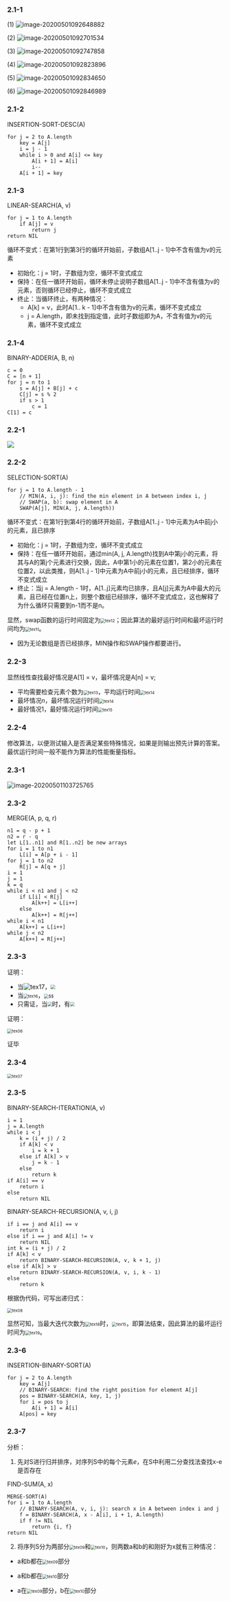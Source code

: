 ### 2.1-1

(1) ![image-20200501092648882](./assets/image-20200501092648882.png)

(2) ![image-20200501092701534](./assets/image-20200501092701534.png)

(3) ![image-20200501092747858](./assets/image-20200501092747858.png)

(4) ![image-20200501092823896](./assets/image-20200501092823896.png)

(5) ![image-20200501092834650](./assets/image-20200501092834650.png)

(6) ![image-20200501092846989](./assets/image-20200501092846989.png)

### 2.1-2

INSERTION-SORT-DESC(A)

```
for j = 2 to A.length
	key = A[j]
	i = j - 1
	while i > 0 and A[i] <= key
		A[i + 1] = A[i]
		i--
	A[i + 1] = key
```

### 2.1-3

LINEAR-SEARCH(A, v)

```
for j = 1 to A.length
	if A[j] = v
		return j
return NIL
```

循环不变式：在第1行到第3行的循环开始前，子数组A[1..j - 1]中不含有值为v的元素

- 初始化：j = 1时，子数组为空，循环不变式成立
- 保持：在任一循环开始前，循环未停止说明子数组A[1..j - 1]中不含有值为v的元素，否则循环已经停止，循环不变式成立
- 终止：当循环终止，有两种情况：
    - A[k] = v，此时A[1.. k - 1]中不含有值为v的元素，循环不变式成立
    - j = A.length，即未找到指定值，此时子数组即为A，不含有值为v的元素，循环不变式成立

### 2.1-4

BINARY-ADDER(A, B, n)

```
c = 0
C = [n + 1]
for j = n to 1
	s = A[j] + B[j] + c
	C[j] = s % 2
	if s > 1
		c = 1
C[1] = c
```

### 2.2-1

![](./assets/latex1.svg)

### 2.2-2

SELECTION-SORT(A)

```
for j = 1 to A.length - 1
	// MIN(A, i, j): find the min element in A between index i, j
	// SWAP(a, b): swap element in A
	SWAP(A[j], MIN(A, j, A.length))
```

循环不变式：在第1行到第4行的循环开始前，子数组A[1..j - 1]中元素为A中前j小的元素，且已排序

- 初始化：j = 1时，子数组为空，循环不变式成立
- 保持：在任一循环开始前，通过min(A, j, A.length)找到A中第j小的元素，将其与A的第j个元素进行交换，因此，A中第1小的元素在位置1，第2小的元素在位置2，以此类推，则A[1..j - 1]中元素为A中前j小的元素，且已经排序，循环不变式成立
- 终止：当j = A.length - 1时，A[1..j]元素均已排序，且A[j]元素为A中最大的元素，且已经在位置n上，则整个数组已经排序，循环不变式成立，这也解释了为什么循环只需要到n-1而不是n。

显然，swap函数的运行时间固定为<img src="assets/tex12.svg" alt="tex12" style="zoom:67%;" />；因此算法的最好运行时间和最坏运行时间均为<img src="assets/tex11.svg" alt="tex11" style="zoom:67%;" />。

- 因为无论数组是否已经排序，MIN操作和SWAP操作都要进行。

### 2.2-3

显然线性查找最好情况是A[1] = v，最坏情况是A[n] = v;

- 平均需要检查元素个数为<img src="assets/tex13.svg" alt="tex13" style="zoom: 67%;" />，平均运行时间<img src="assets/tex14.svg" alt="tex14" style="zoom:67%;" />
- 最坏情况$n$，最坏情况运行时间<img src="assets/tex14.svg" alt="tex14" style="zoom:67%;" />
- 最好情况$1$，最好情况运行时间<img src="assets/tex15.svg" alt="tex15" style="zoom:67%;" />

### 2.2-4

修改算法，以便测试输入是否满足某些特殊情况，如果是则输出预先计算的答案。最优运行时间一般不能作为算法的性能衡量指标。

### 2.3-1

![image-20200501103725765](./assets/image-20200501103725765.png)

### 2.3-2

MERGE(A, p, q, r)

```
n1 = q - p + 1
n2 = r - q
let L[1..n1] and R[1..n2] be new arrays
for i = 1 to n1
	L[i] = A[p + i - 1]
for j = 1 to n2
	R[j] = A[q + j]
i = 1
j = 1
k = q
while i < n1 and j < n2
	if L[i] < R[j]
		A[k++] = L[i++]
	else
		A[k++] = R[j++]
while i < n1
	A[k++] = L[i++]
while j < n2
	A[k++] = R[j++]
```

### 2.3-3

证明：

- 当<img src="assets/tex17.svg" alt="tex17"  />，<img src="./assets/tex02.svg" style="zoom:67%;" />
- 当<img src="assets/tex16.svg" alt="tex16" style="zoom:67%;" />，<img src="assets/tex03.svg" alt="$$" style="zoom:67%;" />
- 只需证，当<img src="assets/tex04.svg" style="zoom:67%;" />时，有<img src="assets/tex05.svg" style="zoom:67%;" />

证明：

<img src="assets/tex06.svg" alt="tex06" style="zoom:67%;" />

证毕

### 2.3-4

<img src="assets/tex07.svg" alt="tex07" style="zoom:67%;" />

### 2.3-5

BINARY-SEARCH-ITERATION(A, v)

```
i = 1
j = A.length
while i < j
	k = (i + j) / 2
	if A[k] < v
		i = k + 1
	else if A[k] > v
		j = k - 1
	else 
		return k
if A[i] == v
	return i
else
	return NIL
```

BINARY-SEARCH-RECURSION(A, v, i, j)

```
if i == j and A[i] == v
	return i
else if i == j and A[i] != v
	return NIL
int k = (i + j) / 2
if A[k] < v
	return BINARY-SEARCH-RECURSION(A, v, k + 1, j)
else if A[k] > v
	return BINARY-SEARCH-RECURSION(A, v, i, k - 1)
else
	return k
```

根据伪代码，可写出递归式：

<img src="assets/tex08.svg" alt="tex08" style="zoom:67%;" />

显然可知，当最大迭代次数为<img src="assets/tex18.svg" alt="tex18" style="zoom:67%;" />时，<img src="assets/tex15.svg" alt="tex15" style="zoom:67%;" />，即算法结束，因此算法的最坏运行时间为<img src="assets/tex19.svg" alt="tex19" style="zoom:67%;" />。

### 2.3-6

INSERTION-BINARY-SORT(A)

```
for j = 2 to A.length
	key = A[j]
	// BINARY-SEARCH: find the right position for element A[j]
	pos = BINARY-SEARCH(A, key, 1, j)
	for i = pos to j
		A[i + 1] = A[i]
	A[pos] = key
```

### 2.3-7

分析：

1. 先对S进行归并排序，对序列S中的每个元素$e$，在S中利用二分查找法查找x-e是否存在

FIND-SUM(A, x)

```
MERGE-SORT(A)
for i = 1 to A.length
	// BINARY-SEARCH(A, v, i, j): search x in A between index i and j 
	f = BINARY-SEARCH(A, x - A[i], i + 1, A.length)
	if f != NIL
		return {i, f}
return NIL
```

2. 将序列S分为两部分<img src="assets/tex09.svg" alt="tex09" style="zoom:67%;" />和<img src="assets/tex10.svg" alt="tex10" style="zoom:67%;" />，则两数a和b的和刚好为x就有三种情况：

- a和b都在<img src="assets/tex09.svg" alt="tex09" style="zoom:67%;" />部分

- a和b都在<img src="assets/tex10.svg" alt="tex10" style="zoom:67%;" />部分

- a在<img src="assets/tex09.svg" alt="tex09" style="zoom:67%;" />部分，b在<img src="assets/tex10.svg" alt="tex10" style="zoom:67%;" />部分
